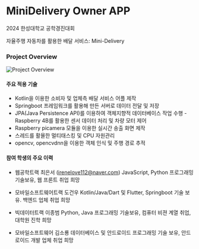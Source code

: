# MiniDelivery Owner APP
2024 한성대학교 공학경진대회

자율주행 자동차를 활용한 배달 서비스: Mini-Delivery

### Project Overview
![Project Overview](https://github.com/user-attachments/assets/6ae3f8b4-4460-4c45-b75a-b1926ffb1574)


#### 주요 적용 기술
- Kotlin을 이용한 소비자 및 업체측 배달 서비스 어플 제작
- Springboot 프레임워크를 활용해 만든 서버로 데이터 전달 및 저장
- JPA(Java Persistence API)를 이용하여 객체지향적 데이터베이스 작업 수행 - Raspberry 4B를 활용한 센서 데이터 처리 및 차량 모터 제어
- Raspberry picamera 모듈을 이용한 실시간 송출 화면 제작
- 스레드를 활욜한 멀티태스킹 및 CPU 자원관리
- opencv, opencvdnn을 이용한 객체 인식 및 주행 경로 추적


#### 참여 학생의 주요 이력
- 웹공학트랙 최은서 (irenelove112@naver.com)
  JavaScript, Python 프로그래밍 기술보유, 웹 프론트 취업 희망

- 모바일소프트웨어트랙 도건우
  Kotlin/Java/Dart 및 Flutter, Springboot 기술 보유. 백엔드 업체 취업 희망 

- 빅데이터트랙 이종범
  Python, Java 프로그래밍 기술보유, 컴퓨터 비젼 계열 취업, 대학원 진학 희망 

- 모바일소프트웨어 김소룡
  데이터베이스 및 안드로이드 프로그래밍 기술 보유, 안드로이드 개발 업체 취업 희망